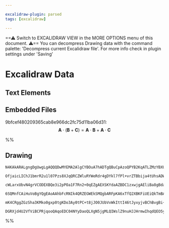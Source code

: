 ```yaml
---

excalidraw-plugin: parsed
tags: [excalidraw]

---
```

==⚠  Switch to EXCALIDRAW VIEW in the MORE OPTIONS menu of this document. ⚠== You can decompress Drawing data with the command palette: 'Decompress current Excalidraw file'. For more info check in plugin settings under 'Saving'


# Excalidraw Data

## Text Elements
## Embedded Files
9bfcef480209365cab8e966dc2fc75d11ba06d31: $$\mathbf{A} \cdot (\mathbf{B} + \mathbf{C}) = \mathbf{A} \cdot \mathbf{B} + \mathbf{A} \cdot \mathbf{C}$$

%%
## Drawing
```compressed-json
N4KAkARALgngDgUwgLgAQQQDwMYEMA2AlgCYBOuA7hADTgQBuCpAzoQPYB2KqATLZMzYBXUtiRoIACyhQ4zZAHoFAc0JRJQgEYA6bGwC2CgF7N6hbEcK4OCtptbErHALRY8RMpWdx8Q1TdIEfARcZgRmBShcZQUebQAObQBmGjoghH0EDihmbgBtcDBQMBKIEm4IAGUAVgB2YhgAcWYoVJLIWEQKwn1opH5SzG5nJIAGaoHIGGGeWoBGbQAWAE4e

OfjaicLIChJ1bmrR2u1l07Pzs8XJqQRCZWluRYWeRdr4gDYkl7fPl+vrZTBbija4tUhsADWCAAwmx8GxSBUAMSjVFotqlTS4bAQ5TgoQcYiw+GIiRQcgcZhwXCBbIYyAAM0I+HwlVgQIkkmxGkC9IgYMhCAA6ntJNw5qDyYK2TAOehBB4+fj7hxwrk0BLthA2NTsGpphrUdd8YTVcx1agOEIWaCEAhiI93nMeFt2gwmKxOOKkpq3YwWOwOAA5Thi

cWLarxUbvN4grVCODEXBQe3i2pPOa1F7Rn2+0qEZgAEXSKYdaAZBDC1zxwjgAEliBa8gBda6aYSEgCiwUy2Sbra1RA4EO4Vptg7YONT5crCGuTOCDYqy00DLEDMWUZ4o2WSXe1TwmniCGW73exGwPDXm2IczmWOjxB9fOY7nEqAK7TAeZKc22A7dQhCSwCpcFGPkGXITIlzQMd8ElZMhAtCBEEJIDlD5bBwTgUdrXwQoAF9wAAiBcDgOA2WTd9ig

6SQMnfCAiHuVoBgYQgEAoAAhbFcRNIk4QRZEGWEkSMQgbARFpKA6xTfQ2XBKFiUEiQkTmBA1LUsSJNIKSZIybicRrAl+JJCpyWsKkaSyFjCnEyTrL0/QADFmVZdkGIVcpWO03TZPkwURWIfY0D4WyfIcvypShGU5X5OEvLC+zskcgAlYQVTVcVvKS6TZIAeV1fVxSNRKdIijInM4KAnNwfRmQNVBXUgcLktkyrskqQgjHfbdsrK1qMgAFSwKAAEE

mK4CRggZGzSha3KMko0gxp0tgKDo3Ay0tPC+t8jJO0JUbVvWkIttI46tJyxyjvBChBvgBi+LE19wRZAANR14lYl64XwABNR54kWbRUTeZ0mogIw2AMbgaMgegCCEd8/xKAjdvK/Q0uMs1kKe1i8RITruu4XrbIJ4g2QQHC0Ah8mAFk2GIBADtwTRgi2it8CrMnSBIJTSVQOGIE4uEztIZQsQACjWWpqF4TM5ZluXRm0aoAEo+RShBlGtGkKnFqWe

DGRXjd4U2VfViBCPRjqooQAqoEDC04NYyDaoQLXgN5jgMLQIWslZ9nuHJJHrmwIhqdQEO5y1Dh3eD0hQ61YQoCHd9o+t2y7AAKwQbAckqOO4AZpmWbZ6dUE57nSmxR3GEG6H8FhrVOg89J88DTCkKgAx7q6WCdonKcOdna58FCMaO/rxvcJZQjwDRugF3CWGiIIoA===
```
%%